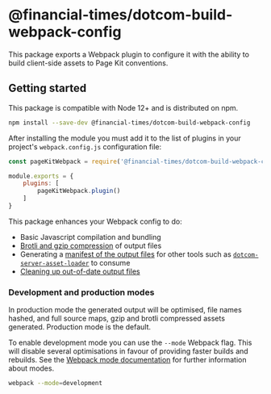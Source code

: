 # @financial-times/dotcom-build-webpack-config

This package exports a Webpack plugin to configure it with the ability to build client-side assets to Page Kit conventions.

## Getting started

This package is compatible with Node 12+ and is distributed on npm.

```sh
npm install --save-dev @financial-times/dotcom-build-webpack-config
```

After installing the module you must add it to the list of plugins in your project's `webpack.config.js` configuration file:

```js
const pageKitWebpack = require('@financial-times/dotcom-build-webpack-config');

module.exports = {
	plugins: [
		pageKitWebpack.plugin()
	]
}
```

This package enhances your Webpack config to do:

- Basic Javascript compilation and bundling
- [Brotli and gzip compression](https://webpack.js.org/plugins/compression-webpack-plugin/) of output files
- Generating a [manifest of the output files](https://github.com/danethurber/webpack-manifest-plugin) for other tools such as [`dotcom-server-asset-loader`](../dotcom-server-asset-loader/README.md) to consume
- [Cleaning up out-of-date output files](https://github.com/johnagan/clean-webpack-plugin)

### Development and production modes

In production mode the generated output will be optimised, file names hashed, and full source maps, gzip and brotli compressed assets generated. Production mode is the default.

To enable development mode you can use the `--mode` Webpack flag. This will disable several optimisations in favour of providing faster builds and rebuilds. See the [Webpack mode documentation] for further information about modes.

```sh
webpack --mode=development
```

[Webpack mode documentation]: https://webpack.js.org/concepts/mode/
